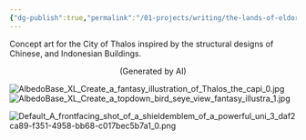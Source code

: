 ```yaml
---
{"dg-publish":true,"permalink":"/01-projects/writing/the-lands-of-eldoria/concept-gallery/"}
---
```


Concept art for the City of Thalos inspired by the structural designs of Chinese, and Indonesian Buildings.

<p style="text-align:center;">(Generated by AI)</p>

![AlbedoBase_XL_Create_a_fantasy_illustration_of_Thalos_the_capi_0.jpg](/img/user/99%20-%20Meta/Assets/AlbedoBase_XL_Create_a_fantasy_illustration_of_Thalos_the_capi_0.jpg)
![AlbedoBase_XL_Create_a_topdown_bird_seye_view_fantasy_illustra_1.jpg](/img/user/99%20-%20Meta/Assets/AlbedoBase_XL_Create_a_topdown_bird_seye_view_fantasy_illustra_1.jpg)

![Default_A_frontfacing_shot_of_a_shieldemblem_of_a_powerful_uni_3_daf2ca89-f351-4958-bb68-c017bec5b7a1_0.png](/img/user/99%20-%20Meta/Assets/Default_A_frontfacing_shot_of_a_shieldemblem_of_a_powerful_uni_3_daf2ca89-f351-4958-bb68-c017bec5b7a1_0.png)

